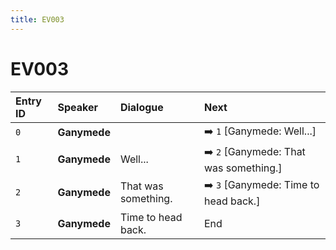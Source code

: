```yaml
---
title: EV003
---
```


# EV003


| Entry ID | Speaker | Dialogue | Next |
| :------- | :------ | :------- | :------------ |
| `0` | **Ganymede** |  | ➡️ `1` \[Ganymede: Well\.\.\.\] |
| `1` | **Ganymede** | Well\.\.\. | ➡️ `2` \[Ganymede: That was something\.\] |
| `2` | **Ganymede** | That was something\. | ➡️ `3` \[Ganymede: Time to head back\.\] |
| `3` | **Ganymede** | Time to head back\. | End |
